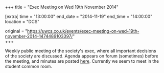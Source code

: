 +++
title = "Exec Meeting on Wed 19th November 2014"

[extra]
time = "13:00:00"
end_date = "2014-11-19"
end_time = "14:00:00"
location = "DCS"

original = "https://uwcs.co.uk/events/exec-meeting-on-wed-19th-november-2014-1474489103397/"    
+++

Weekly public meeting of the society's exec, where all important decisions of the society are discussed. Agenda appears on forum (sometimes) before the meeting, and minutes are posted [here](https://uwcs.co.uk/minutes/1/). Currently we seem to meet in the student common room.

